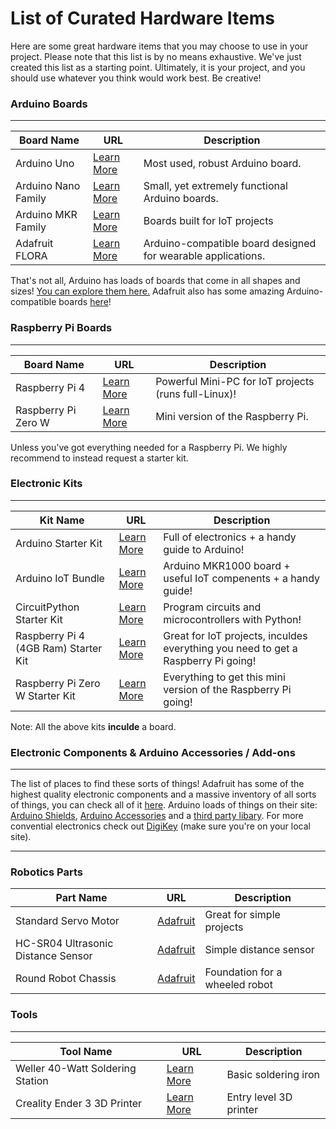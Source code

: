 # List of Curated Hardware Items

Here are some great hardware items that you may choose to use in your project. Please note that this list is by no means exhaustive. We've just created this list as a starting point. Ultimately, it is your project, and you should use whatever you think would work best. Be creative!

### Arduino Boards

---

| Board Name | URL | Description |
| --- | --- | --- |
| Arduino Uno | [Learn More](https://store.arduino.cc/usa/arduino-uno-rev3) | Most used, robust Arduino board. |
| Arduino Nano Family | [Learn More](https://store.arduino.cc/usa/arduino-genuino/nano-family) | Small, yet extremely functional Arduino boards. |
| Arduino MKR Family | [Learn More](https://store.arduino.cc/usa/arduino/arduino-mkr-family) | Boards built for IoT projects |
| Adafruit FLORA | [Learn More](https://www.adafruit.com/product/659) | Arduino-compatible board designed for wearable applications. |

That's not all, Arduino has loads of boards that come in all shapes and sizes! [You can explore them here.](https://store.arduino.cc/usa/arduino/boards-modules) Adafruit also has some amazing Arduino-compatible boards [here](https://www.adafruit.com/category/851)!

### Raspberry Pi Boards

---

| Board Name | URL | Description |
| --- | --- | --- |
| Raspberry Pi 4 | [Learn More](https://www.raspberrypi.org/products/raspberry-pi-4-model-b/) | Powerful Mini-PC for IoT projects (runs full-Linux)! |
| Raspberry Pi Zero W | [Learn More](https://www.raspberrypi.org/products/raspberry-pi-zero-w/) | Mini version of the Raspberry Pi. |

Unless you've got everything needed for a Raspberry Pi. We highly recommend to instead request a starter kit.

### Electronic Kits

---

| Kit Name | URL | Description |
| --- | --- | --- |
| Arduino Starter Kit | [Learn More](https://store.arduino.cc/usa/arduino-starter-kit) | Full of electronics + a handy guide to Arduino! |
| Arduino IoT Bundle | [Learn More](https://store.arduino.cc/usa/arduino-iot-mkr1000-bundle) | Arduino MKR1000 board + useful IoT compenents + a handy guide! |
| CircuitPython Starter Kit | [Learn More](https://www.adafruit.com/product/4028) | Program circuits and microcontrollers with Python! |
| Raspberry Pi 4 (4GB Ram) Starter Kit | [Learn More](https://www.amazon.com/CanaKit-Raspberry-4GB-Starter-Kit/dp/B07V5JTMV9/ref=sr_1_3?dchild=1&keywords=raspberry+pi&qid=1589850416&sr=8-3) | Great for IoT projects, inculdes everything you need to get a Raspberry Pi going! |
| Raspberry Pi Zero W Starter Kit | [Learn More](https://www.amazon.com/Vilros-Raspberry-Starter-Power-Premium/dp/B0748MPQT4/ref=sr_1_3?dchild=1&keywords=raspberry+pi+zero&qid=1589850878&sr=8-3) | Everything to get this mini version of the Raspberry Pi going!  |

Note: All the above kits **inculde** a board.

### Electronic Components & Arduino Accessories / Add-ons

---

The list of places to find these sorts of things! Adafruit has some of the highest quality electronic components and a massive inventory of all sorts of things, you can check all of it [here](https://www.adafruit.com/categories). Arduino loads of things on their site: [Arduino Shields](https://store.arduino.cc/usa/arduino/shields), [Arduino Accessories](https://store.arduino.cc/usa/arduino/arduino-accessories) and a [third party libary](https://store.arduino.cc/usa/other-shields/new-arrivals). For more convential electronics check out [DigiKey](https://www.digikey.com/) (make sure you're on your local site).

---

### Robotics Parts

| Part Name | URL | Description |
| --- | --- | --- |
| Standard Servo Motor | [Adafruit](https://www.adafruit.com/product/155) | Great for simple projects |
| HC-SR04 Ultrasonic Distance Sensor | [Adafruit](https://www.adafruit.com/product/3942) | Simple distance sensor |
| Round Robot Chassis | [Adafruit](https://www.adafruit.com/product/3216) | Foundation for a wheeled robot |

### Tools

---

| Tool Name | URL | Description |
| --- | --- | --- |
| Weller 40-Watt Soldering Station | [Learn More](https://amazon.com/Weller-WLC100-40-Watt-Soldering-Station/dp/B000AS28UC) | Basic soldering iron |
| Creality Ender 3 3D Printer | [Learn More](https://www.creality3dofficial.com/collections/ender-series/products/official-creality-ender-3-3d-printer) | Entry level 3D printer |
